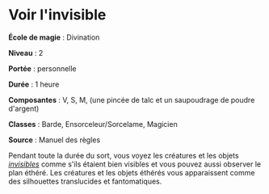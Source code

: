 # Voir l'invisible

**École de magie** : Divination

**Niveau** : 2

**Portée** : personnelle

**Durée** : 1 heure

**Composantes** : V, S, M, (une pincée de talc et un saupoudrage de poudre d'argent)

**Classes** : Barde, Ensorceleur/Sorcelame, Magicien

**Source** : Manuel des règles

Pendant toute la durée du sort, vous voyez les créatures et les objets [_invisibles_](/gerer-la-sante-du-personnage/#invisible) comme s'ils étaient bien visibles et vous pouvez aussi observer le plan éthéré. Les créatures et les objets éthérés vous apparaissent comme des silhouettes translucides et fantomatiques.
